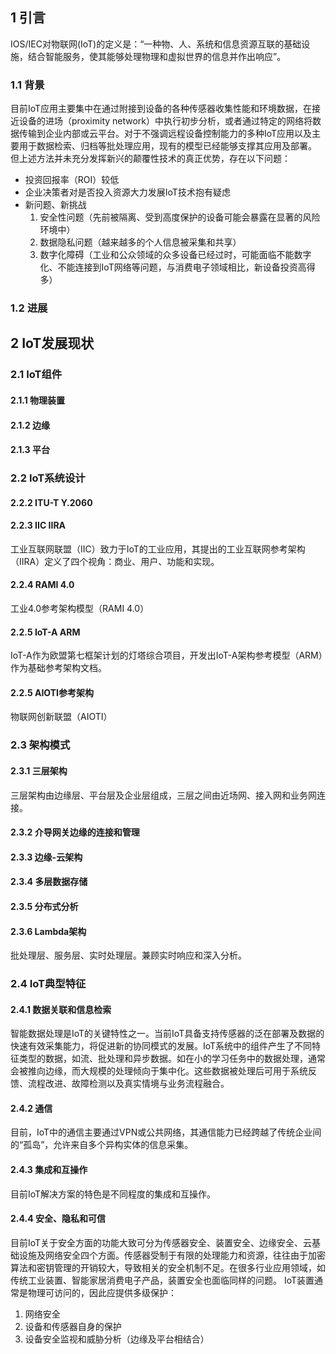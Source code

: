 ## 1 引言
IOS/IEC对物联网(IoT)的定义是：“一种物、人、系统和信息资源互联的基础设施，结合智能服务，使其能够处理物理和虚拟世界的信息并作出响应”。
### 1.1 背景
目前IoT应用主要集中在通过附接到设备的各种传感器收集性能和环境数据，在接近设备的进场（proximity network）中执行初步分析，或者通过特定的网络将数据传输到企业内部或云平台。对于不强调远程设备控制能力的多种IoT应用以及主要用于数据检索、归档等批处理应用，现有的模型已经能够支撑其应用及部署。
但上述方法并未充分发挥新兴的颠覆性技术的真正优势，存在以下问题：
- 投资回报率（ROI）较低
- 企业决策者对是否投入资源大力发展IoT技术抱有疑虑
- 新问题、新挑战
    1. 安全性问题（先前被隔离、受到高度保护的设备可能会暴露在显著的风险环境中）
    2. 数据隐私问题（越来越多的个人信息被采集和共享）
    3. 数字化障碍（工业和公众领域的众多设备已经过时，可能面临不能数字化、不能连接到IoT网络等问题，与消费电子领域相比，新设备投资高得多）
### 1.2 进展

## 2 IoT发展现状
### 2.1 IoT组件
#### 2.1.1  物理装置
#### 2.1.2 边缘
#### 2.1.3 平台

### 2.2 IoT系统设计
#### 2.2.2 ITU-T Y.2060
#### 2.2.3 IIC IIRA
工业互联网联盟（IIC）致力于IoT的工业应用，其提出的工业互联网参考架构（IIRA）定义了四个视角：商业、用户、功能和实现。
#### 2.2.4 RAMI 4.0
工业4.0参考架构模型（RAMI 4.0）
#### 2.2.5 IoT-A ARM
IoT-A作为欧盟第七框架计划的灯塔综合项目，开发出IoT-A架构参考模型（ARM）作为基础参考架构文档。
#### 2.2.5 AIOTI参考架构
物联网创新联盟（AIOTI）

### 2.3 架构模式
#### 2.3.1 三层架构
三层架构由边缘层、平台层及企业层组成，三层之间由近场网、接入网和业务网连接。
#### 2.3.2 介导网关边缘的连接和管理
#### 2.3.3 边缘-云架构
#### 2.3.4 多层数据存储
#### 2.3.5 分布式分析
#### 2.3.6 Lambda架构
批处理层、服务层、实时处理层。兼顾实时响应和深入分析。
### 2.4 IoT典型特征
#### 2.4.1 数据关联和信息检索
智能数据处理是IoT的关键特性之一。当前IoT具备支持传感器的泛在部署及数据的快速有效采集能力，将促进新的协同模式的发展。IoT系统中的组件产生了不同特征类型的数据，如流、批处理和异步数据。如在小的学习任务中的数据处理，通常会被推向边缘，而大规模的处理倾向于集中化。这些数据被处理后可用于系统反馈、流程改进、故障检测以及真实情境与业务流程融合。
#### 2.4.2 通信
目前，IoT中的通信主要通过VPN或公共网络，其通信能力已经跨越了传统企业间的“孤岛”，允许来自多个异构实体的信息采集。
#### 2.4.3 集成和互操作
目前IoT解决方案的特色是不同程度的集成和互操作。
#### 2.4.4 安全、隐私和可信
目前IoT关于安全方面的功能大致可分为传感器安全、装置安全、边缘安全、云基础设施及网络安全四个方面。传感器受制于有限的处理能力和资源，往往由于加密算法和密钥管理的开销较大，导致相关的安全机制不足。在很多行业应用领域，如传统工业装置、智能家居消费电子产品，装置安全也面临同样的问题。
IoT装置通常是物理可访问的，因此应提供多级保护：
1. 网络安全
2. 设备和传感器自身的保护
3. 设备安全监视和威胁分析（边缘及平台相结合）
